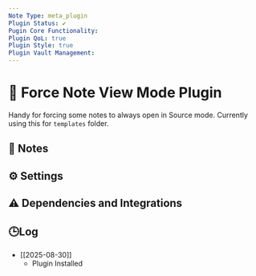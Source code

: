 ```yaml
---
Note Type: meta_plugin
Plugin Status: ✔️
Pugin Core Functionality:
Plugin QoL: true
Plugin Style: true
Plugin Vault Management:
---
```

# 🔌 Force Note View Mode Plugin

Handy for forcing some notes to always open in Source mode. Currently using this for `templates` folder.

## 📝 Notes

## ⚙️ Settings

## ⚠️ Dependencies and Integrations

## 🕒Log

- [[2025-08-30]]
	- Plugin Installed
